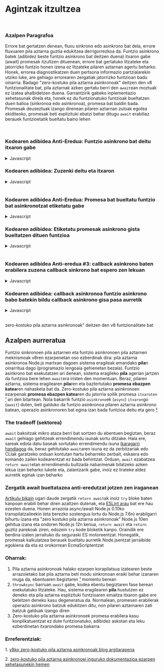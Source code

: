 # Agintzak itzultzea

<br/>

### Azalpen Paragrafoa

Errore bat gertatzen denean, fluxu sinkrono edo asinkrono bat dela, errore fluxuaren pila aztarna guztia edukitzea derrigorrezkoa da. Funtzio asinkrono batek (adibidez beste funtzio asinkrono bat deitzen duena) itxaron gabe (await) promesak itzultzen dituenean, errore bat gertatuko litzateke eta jatorrizko funtzio honen izena ez litzateke pilaren aztarnan agertu beharko. Honek, errorea diagnostikatzen duen pertsona informazio partzialarekin utziko luke, are gehiago errorearen zergatiak jatorrizko funtzioan badu oinarria. Badago "zero-kostuko pila aztarna asinkronoak" deitzen den v8 funtzionalitate bat, pila aztarnak azken gertatu berri den `await`ean moztuak ez izatea ahalbidetzen duena. Garrantzirik gabeko inplementazio xehetasunak direla eta, honek ez du funtzionatuko funtzioak bueltatzen duen balioa (sinkronoa edo asinkronoa), promesa bat baldin bada. Promesak deuseztuak izango direnean pilaren aztarnan zuloak egotea ekiditeoko, promesak beti explizituki ebatzi behar ditugu `await` erabiliaz berauek funtzioetatik bueltatu baino lehen

<br/>

### Kodearen adibidea Anti-Eredua: Funtzio asinkrono bat deitu itxaron gabe

<details><summary>Javascript</summary>
<p>

```javascript
async function asyncJaurti(mezua) {
  await null // benetako asinkronoa den zerbaiti itxaron beharra (begiratu #2 puntua)
  throw Error(mezua)
}

async function bueltatuItxaronGabe () {
  return asyncJaurti('bueltatuItxaronGabe falta da pilaren aztarnan')
}

// 👎 EZ du edukiko bueltatuItxaronGabe pilaren aztarnan
bueltatuItxaronGabe().catch(console.log)
```

erregistratuko du

```
Errorea: bueltatuItxaronGabe falta da pilaren aztarnan
    asyncJaurti-ren barruan ([...])
```
</p>
</details>

### Kodearen adibidea: Zuzenki deitu eta itxaron

<details><summary>Javascript</summary>
<p>

```javascript
async function asyncJaurti(mezua) {
  await null // benetako asinkronoa den zerbaiti itxaron beharra (begiratu #2 puntua)
  throw Error(mezua)
}

async function bueltatuItxaronda() {
  return await asyncJaurti('zati guztiak edukiz')
}

// 👍bueltatuItxaronda edukiko du pilaren aztarnan
bueltatuItxaronda().catch(console.log)
```

erregistratuko du

```
Error: zati guztiak edukiz
    asyncJaurti-ren barruan ([...])
    bueltatuItxaronda-ren barruan ([...])
```

</p>
</details>

<br/>

### Kodearen adibidea Anti-Eredua: Promesa bat bueltatu funtzio bat asinkronotzat etiketatu gabe

<details><summary>Javascript</summary>
<p>

```javascript
async function asyncJaurti () {
  await null // benetako asinkronoa den zerbaiti itxaron beharra (begiratu #2 puntua)
  throw Error('syncFn falta da pilaren aztarnan')
}

function syncFn () {
  return asyncJaurti()
}

async function asyncFn () {
  return await syncFn()
}

// 👎 ez dut edukiko syncFn pilaren aztarnan promesak itzultzen dituelako sinkronizatzen den ari den bitartean
asyncFn().catch(console.log)
```

erregistratuko du

```
Error: syncFn falta da pilaren aztarnan
    asyncJaurti-ren barruan ([...])
    async asyncFn-en barruan ([...])
```

</p>
</details>

### Kodearen adibidea: Etiketatu promesak asinkrono gista bueltatzen dituen funtzioa

<details><summary>Javascript</summary>
<p>

```javascript
async function asyncJaurti () {
  await null // benetako asinkronoa den zerbaiti itxaron beharra (begiratu #2 puntua)
  throw Error('zati guztiak edukiz')
}

async function syncEtikAsyncFnraAldatua() {
  return await asyncJaurti()
}

async function asyncFn () {
  return await syncEtikAsyncFnraAldatua()
}

// 👍 orain syncEtikAsyncFnraAldatua pilaren aztarnan agertuko da
asyncFn().catch(console.log)
```

erregistratuko du

```
Error: zati guztiak edukiz
    asyncJaurti-ren barruan ([...])
    syncEtikAsyncFnraAldatua-ren barruan ([...])
    async asyncFn-en barruan ([...])
```

</p>
</details>

</br>

### Kodearen adibidea Anti-eredua #3: callback asinkrono baten erabilera zuzena callback sinkrono bat espero zen lekuan

<details><summary>Javascript</summary>
<p>

```javascript
async function berreskuratuErabiltzailea (id) {
  await null
  if (!id) throw Error('pilaren aztarna falta da berreskuratuErabiltzailea deitu den lekuan')
  return {id}
}

const erabiltzaileIdak = [1, 2, 0, 3]

// 👎 pilaren aztarnak berreskuratuErabiltzailea funtzioa edukiko du baina ez du zehaztuko non izan den deitua
Promise.all(erabiltzaileIdak.map(berreskuratuErabiltzailea)).catch(console.log)
```

erregistratuko du

```
Error: pilaren aztarna falta da berreskuratuErabiltzailea deitu den lekuan
    berreskuratuErabiltzailea-en barruan ([...])
    async Promise.all-en barruan (index 2)
```

*Apunte bat*: pentsa liteke `Promise.all (index 2)`ek `berreskuratuErabiltzailea` deitua izan den lekua ulertzen lagundu dezakela, baina [guztiz ezberdina den v8ko akatsa](https://bugs.chromium.org/p/v8/issues/detail?id=9023) dela eta, `(index 2)` v8 barneko lerro bat da

</p>
</details>

### Kodearen adibidea: callback asinkronoa funtzio asinkrono babo batekin bildu callback asinkrono gisa pasa aurretik

<details><summary>Javascript</summary>
<p>

*1.oharra*: callbacka deituko duen funtzioaren kodea kontrolatuz gero, soilik aldatu funtzio hau asinkronora eta gehitu `await` callback deiaren aurretik. Callbacka deitzen duen kodearen ardurandu ez zarela kontsideratu dut behean (edo honen aldaketa onartezina da adibidez atzeranzko-konpatibilitatea dela eta)

*2.oharra*: sarri, callback sinrkono bat espero den lekuetan callback asinkronoak erabiltzeak ez du inola ere funtzionatuko. Hau ez da funtzionatzen ez duen kodea nola konpontzeari buruz, kodea behar bezala funtzionatzen ari denean pilaren aztarna nola konpontzeari buruz baizik

```javascript
async function berreskuratuErabiltzailea (id) {
  await null
  if (!id) throw Error('zati guztiak edukiz')
  return {id}
}

const erabiltzaileIdak = [1, 2, 0, 3]

// 👍 orain azpiko lerroa pilaren aztarnan dago
Promise.all(erabiltzaileIdak.map(async id => await berreskuratuErabiltzailea(id))).catch(console.log)
```

erregistratuko du

```
Error: zati guztiak edukiz
    berreskuratuErabiltzailea-ren barruan ([...])
    async-en barruan ([...])
    async Promise.all-en barruan (index 2)
```

`map` barruko `await` explizituari esker, `async-ren barruan ([...])` lerroaren bukaerak `berreskuratuErabiltzailea` deitua izan den puntu zehatza adieraziko du

*Apunte bat*: `berreskuratuErabiltzailea` biltzen duen funtzio asinkrono batek `await` ahazten badu zerbait bueltatu aurretik (anti-eredua #1 + anti-eredua #3), zati bat bakarrik izango da mantendua pilaren aztarnan:


```javascript
[...]

// 👎 anti-pattern 1 + anti-pattern 3 - only one frame left in stacktrace
Promise.all(erabiltzaileIdak.map(async id => berreskuratuErabiltzailea(id))).catch(console.log)
```

erregistratuko du

```
Error: [...]
    berreskuratuErabiltzailea-ren barruan ([...])
```

</p>
</details>

<br/>

zero-kostuko pila aztarna asinkronoak" deitzen den v8 funtzionalitate bat

## Azalpen aurreratua

Funtzio sinkronoen pila aztarnen eta funtzio asinkronoen pila aztarnen meknismoak v8ren ezarpenetan oso ezberdinak dira:
pila aztarna asinkronoa Node.js martxan dagoen sistema eragileak emandako **pila**n oinarritua dago (programazio lengoaia gehienetan bezala). Funtzio asinkrono bat exekutatzen ari denean, sistema eragileko **pila** agerian jartzen da funtzioa bere lehen `await`era iristen den momentuan. Beraz, pilaren aztarna, sistema eragilearen **pila**ren eta baztertutako **promesa ebazpen katea**ren nahasketa bat da. Zero-kostuko pila aztarna asinkronoen ezarpenak **promesa ebazpen katea**ren du jatorria soilik promesa `itxaroten`  <span>[¹](#1)</span> ari den bitartean. Nola bakarrik funtzio `asinkrono`ek (`async`) `itxaron`go (`await`) duten, beti galduko da funtzio asinkronoa pilaren aztarna asinkrono batean, operazio asinkronoren bat egina izan bada funtzioa deitu eta gero <span>[²](#2)</span>

### The tradeoff (sektorea)

`await` bakoitzak mikro ataza berri bat sortzen du ebentuen begiztan, beraz `await` gehiago gehitzeak errendimendu isunak sortu ditzake. Hala ere, sareak edota datu baseak sortutako errendimendu isuna [ikaragarri handiagoa](https://colin-scott.github.io/personal_website/research/interactive_latency.html) da, beraz gehitutako `await`aren isuna ez da zerbitzariak edo CLIak garatzeko orduan kontutan hartu beharreko zerbait, eskaera edo komando zailen kodearentzat ez bada behintzat. Orduan, `await` ezabatzea `return await`etan errendimendu bultzada nabarmenak bilatzeko azken lekua izan beharko lukete eta, zalantzarik gabe, inoiz ez lirateke aldez aurretik eginak izan beharko

### Zergatik await bueltatazea anti-eredutzat jotzen zen iraganean

[Artikulu bikain](https://jakearchibald.com/2017/await-vs-return-vs-return-await/) ugari daude zergatik `return await`ak inoiz `try` bloke baten kanpoan erabili behar diren azaltzen dutenak, eta [ESLint arau](https://eslint.org/docs/rules/no-return-await) bat ere hau ezesten duena. Honen arrazoia async/await Node.js 0.10ko transpilatzaileekin (eta berezko sostengua lortu du Node.js 7.6n) erabilgarri bihurtu izana eta "zero kostuko pila aztarna asinkronoak" Node.js 10en gehitua izana eta ondoren Node.js 12n kenua, `return await` eta `return` guztiz parekoak ziren, edozein `try` kode bloketik kanpo. Oraindik ere berdina izaten jarraituko du seguraski ES motoreentzat. Honegatik, promesak kalkulatzea berauek bueltatu aurretik Node.jsentzat jarraibide egokiena da eta ez orokorrean EcmaScriptentzat


### Oharrak:

1. Pila aztarna asinkronoak halako ezarpen korapilatsua izatearen beste arrazoietako bat pila aztarna beti modu sinkronoan eraiki behar izanaren muga da, ebentuaren begiztaren <span id="a1">[¹](#1)</span> momentu berean
2. `throwAsync` barruan `await` gabe, kodea ebentu begiztaren fase berean exekutatuko litzateke. Hau, sistema eragilearen **pila** hustutzen ez deneko eta pila aztarna esplizituki funtzioaren emaitza itxaron gabe ere betetzen deneko kasu degeneratua da. Normalean, promesen erabilerak operazio asinkrono batzuk edukitzen ditu, non pilaren aztarnaren zati batzuk galduak izango diren
3. Zero-kostuko pila aztarna asinkronoek promesa erabilera kasu konplikatuentzat ez dute funtzionatuko, adibidez askotan eta leku ezberdinetan itxarondako promesa bakarra

### Erreferentziak:
  <span id="1">1. </span>[v8ko zero-kostuko pila aztarna asinkronoak blog argitarapena](https://v8.dev/blog/fast-async)
  <br>

  <span id="2">2. </span>[zero-kostuko pila aztarna asinkronoei inguruko dokumentazioa ezarpen xehetasunekin hemen](
    https://docs.google.com/document/d/13Sy_kBIJGP0XT34V1CV3nkWya4TwYx9L3Yv45LdGB6Q/edit
  )
  <br>
